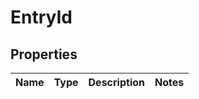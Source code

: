 # EntryId

## Properties
Name | Type | Description | Notes
------------ | ------------- | ------------- | -------------
